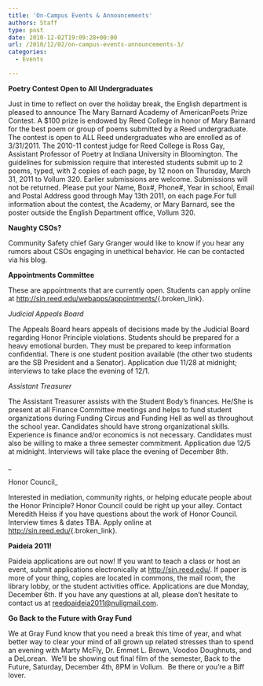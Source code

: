 ```yaml
---
title: 'On-Campus Events & Announcements'
authors: Staff
type: post
date: 2010-12-02T19:09:28+00:00
url: /2010/12/02/on-campus-events-announcements-3/
categories:
  - Events

---
```

**Poetry Contest Open to All Undergraduates**

Just in time to reflect on over the holiday break, the English department is pleased to announce The Mary Barnard Academy of AmericanPoets Prize Contest. A $100 prize is endowed by Reed College in honor of Mary Barnard for the best poem or group of poems submitted by a Reed undergraduate. The contest is open to ALL Reed undergraduates who are enrolled as of 3/31/2011. The 2010-11 contest judge for Reed College is Ross Gay, Assistant Professor of Poetry at Indiana University in Bloomington. The guidelines for submission require that interested students submit up to 2 poems, typed, with 2 copies of each page, by 12 noon on Thursday, March 31, 2011 to Vollum 320. Earlier submissions are welcome. Submissions will not be returned. Please put your Name, Box#, Phone#, Year in school, Email and Postal Address good through May 13th 2011, on each page.For full information about the contest, the Academy, or Mary Barnard, see the poster outside the English Department office, Vollum 320.

**Naughty CSOs?**

Community Safety chief Gary Granger would like to know if you hear any rumors about CSOs engaging in unethical behavior. He can be contacted via his blog.

**Appointments Committee**

These are appointments that are currently open. Students can apply online at <http://sin.reed.edu/webapps/appointments/>{.broken_link}.

_Judicial Appeals Board_

The Appeals Board hears appeals of decisions made by the Judicial Board regarding Honor Principle violations. Students should be prepared for a heavy emotional burden. They must be prepared to keep information confidential. There is one student position available (the other two students are the SB President and a Senator). Application due 11/28 at midnight; interviews to take place the evening of 12/1.

_Assistant Treasurer_

The Assistant Treasurer assists with the Student Body’s finances. He/She is present at all Finance Committee meetings and helps to fund student organizations during Funding Circus and Funding Hell as well as throughout the school year. Candidates should have strong organizational skills. Experience is finance and/or economics is not necessary. Candidates must also be willing to make a three semester commitment. Application due 12/5 at midnight. Interviews will take place the evening of December 8th.
  
_
  
Honor Council_

Interested in mediation, community rights, or helping educate people about the Honor Principle? Honor Council could be right up your alley. Contact Meredith Heiss if you have questions about the work of Honor Council. Interview times & dates TBA. Apply online at <http://sin.reed.edu/>{.broken_link}.

**Paideia 2011!**

Paideia applications are out now! If you want to teach a class or host an event, submit applications electronically at http://sin.reed.edu/. If paper is more of your thing, copies are located in commons, the mail room, the library lobby, or the student activities office. Applications are due Monday, December 6th. If you have any questions at all, please don&#8217;t hesitate to contact us at [&#x72;&#x65;&#x65;&#x64;&#x70;&#x61;&#x69;&#x64;&#x65;&#x69;&#x61;&#x32;&#x30;&#x31;&#x31;&#x40;<span class="oe_displaynone">null</span>&#x67;&#x6d;&#x61;&#x69;&#x6c;&#x2e;&#x63;&#x6f;&#x6d;][1].

**Go Back to the Future with Gray Fund**

We at Gray Fund know that you need a break this time of year, and what better way to clear your mind of all grown up related stresses than to spend an evening with Marty McFly, Dr. Emmet L. Brown, Voodoo Doughnuts, and a DeLorean.  We’ll be showing out final film of the semester, Back to the Future, Saturday, December 4th, 8PM in Vollum.  Be there or you’re a Biff lover.

 [1]: mailto:&#x72;&#x65;&#x65;&#x64;&#x70;&#x61;&#x69;&#x64;&#x65;&#x69;&#x61;&#x32;&#x30;&#x31;&#x31;&#x40;&#x67;&#x6d;&#x61;&#x69;&#x6c;&#x2e;&#x63;&#x6f;&#x6d;